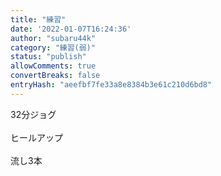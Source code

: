 ```yaml
---
title: "練習"
date: '2022-01-07T16:24:36'
author: "subaru44k"
category: "練習(弱)"
status: "publish"
allowComments: true
convertBreaks: false
entryHash: "aeefbf7fe33a8e8384b3e61c210d6bd8"
---
```

32分ジョグ<br>
<br>
ヒールアップ<br>
<br>
流し3本
